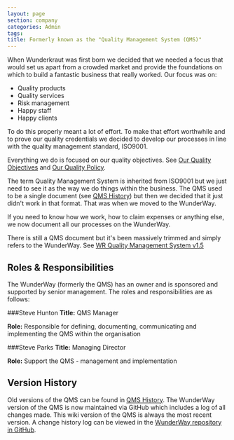 ```yaml
---
layout: page
section: company
categories: Admin
tags:
title: Formerly known as the "Quality Management System (QMS)"
---
```


When Wunderkraut was first born we decided that we needed a focus that would set us apart from a crowded market and provide the foundations on which to build a fantastic business that really worked. Our focus was on:

- Quality products
- Quality services
- Risk management
- Happy staff
- Happy clients

To do this properly meant a lot of effort. To make that effort worthwhile and to prove our quality credentials we decided to develop our processes in line with the quality management standard, ISO9001.

Everything we do is focused on our quality objectives. See [Our Quality Objectives](/company/quality-objectives) and [Our Quality Policy](/company/quality-policy).

The term Quality Management System is inherited from ISO9001 but we just need to see it as the way we do things within the business. The QMS used to be a single document (see [QMS History](https://drive.google.com/drive/folders/0Bxb4YZjQwNDgUWFYWHc1Y2V4Rzg)) but then we decided that it just didn't work in that format. That was when we moved to the WunderWay.

If you need to know how we work, how to claim expenses or anything else, we now document all our processes on the WunderWay.

There is still a QMS document but it's been massively trimmed and simply refers to the WunderWay. See [WR Quality Management System v1.5](https://docs.google.com/document/d/10AHgYft2MHbD1c_FjgBQ1mx9w9CGQgDQFL5OPhdgoRA/edit)


## Roles & Responsibilities

The WunderWay (formerly the QMS) has an owner and is sponsored and supported by senior management. The roles and responsibilities are as follows:

###Steve Hunton
**Title:** QMS Manager

**Role:** Responsible for defining, documenting, communicating and implementing the QMS within the organisation

###Steve Parks
**Title:** Managing Director

**Role:** Support the QMS - management and implementation


## Version History

Old versions of the QMS can be found in [QMS History](https://drive.google.com/drive/folders/0Bxb4YZjQwNDgUWFYWHc1Y2V4Rzg). The WunderWay version of the QMS is now maintained via GitHub which includes a log of all changes made. This wiki version of the QMS is always the most recent version. A change history log can be viewed in the <a href="https://github.com/Wunderkraut/WunderWay">WunderWay repository in GitHub</a>.
